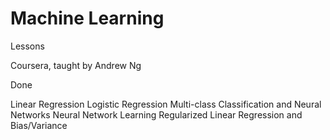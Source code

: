 # Machine Learning
Lessons

Coursera, taught by Andrew Ng

Done

Linear Regression
Logistic Regression
Multi-class Classification and Neural Networks
Neural Network Learning
Regularized Linear Regression and Bias/Variance
